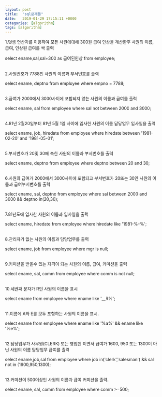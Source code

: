 ```yaml
---
layout: post
title:  "sql문제들"
date:   2019-01-29 17:15:11 +0000
categories: [algorithm]
tags: [algorithm]
---
```


1.덧셈 연산자를 이용하여 모든 사원에대해 300원 급여 인상을 계산한후
사원의 이름, 급여, 인상된 급여를 싹 출력<br>

select ename,sal,sal+300 as 급여된인상 from employee;<br><br>

2.사원번호가 7788인 사원의 이름과 부서번호를 출력<br>

select ename, deptno from employee where empno = 7788;<br><br>

3.급여가 2000에서 3000사이에 포함되지 않는 사원의 이름과 급여를 출력<br>

select ename, sal from employee where sal not between 2000 and 3000;<br><br>

4.81년 2월20일부터 81년 5월 1일 사이에 입사한 사원의 이름 담당업무 입사일을 출력<br>

select ename, job, hiredate from employee where hiredate
between '1981-02-20' and '1981-05-01';<br><br>

5.부서번호가 20및 30에 속한 사원의 이름과 부서번호를 출력<br>

select ename, deptno from employee where deptno between 20 and 30;<br><br>


6.사원의 급여가 2000에서 3000사이에 포함되고 부서번호가 20또는 30인 사원의 이름과 급여부서번호를 출력<br>

select ename, sal, deptno from employee where sal between 2000 and 3000 && deptno in(20,30);<br><br>

7.81년도에 입사한 사원의 이름과 입사일을 출력<br>

select ename, hiredate from employee where hiredate like '1981-%-%';<br><br>

8.관리자가 없는 사원의 이름과 담당업무를 출력<br>

select ename, job from employee where mgr is null;<br><br>

9.커미션을 받을수 있는 자격이 되는 사원의 이름, 급여, 커미션을 출력<br>

select ename, sal, comm from employee where comm is not null;<br><br>

10.세번째 문자가 R인 사원의 이름을 표시<br>

select ename from employee where ename like '__R%';<br><br>

11.이름에 A와 E를 모두 포함하는 사원의 이름을 표시.<br>

select ename from employee where ename like '%a%' && ename like '%e%';<br><br>

12.담당업무가 사무원(CLERK) 또는 영업맨 이면서 급여가 1600, 950 또는 1300이 아닌 사원의 이름 담당업무 급여를 출력<br>

select ename,job,sal from employee where job in('clerk','salesman') && sal not in (1600,950,1300);<br><br>

13.커미션이 500이상인 사원의 이름과 급여 커미션을 출력.<br>

select ename, sal, comm from employee where comm >=500;
